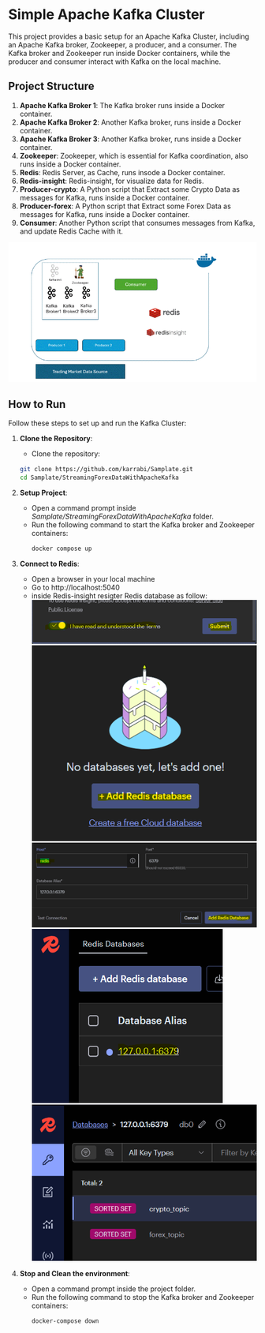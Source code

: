 
# Simple Apache Kafka Cluster

This project provides a basic setup for an Apache Kafka Cluster, including an Apache Kafka broker, Zookeeper, a producer, and a consumer. The Kafka broker and Zookeeper run inside Docker containers, while the producer and consumer interact with Kafka on the local machine.

## Project Structure

1. **Apache Kafka Broker 1**: The Kafka broker runs inside a Docker container.
2. **Apache Kafka Broker 2**: Another Kafka broker, runs inside a Docker container.
3. **Apache Kafka Broker 3**: Another Kafka broker, runs inside a Docker container.
4. **Zookeeper**: Zookeeper, which is essential for Kafka coordination, also runs inside a Docker container.
5. **Redis**: Redis Server, as Cache, runs insode a Docker container.
6. **Redis-insight**: Redis-insight, for visualize data for Redis.
1. **Producer-crypto**: A Python script that Extract some Crypto Data as messages for Kafka, runs inside a Docker container.
2. **Producer-forex**: A Python script that Extract some Forex Data as messages for Kafka, runs inside a Docker container.
4. **Consumer**: Another Python script that consumes messages from Kafka, and update Redis Cache with it.

![structure](../images/Step%2006.gif)

## How to Run

Follow these steps to set up and run the Kafka Cluster:

1. **Clone the Repository**:
   - Clone the repository:
   ```bash
   git clone https://github.com/karrabi/Samplate.git
   cd Samplate/StreamingForexDataWithApacheKafka
   ```


2. **Setup Project**:
   - Open a command prompt inside *Samplate/StreamingForexDataWithApacheKafka* folder.
   - Run the following command to start the Kafka broker and Zookeeper containers:
     ```bash
     docker compose up
     ```

3. **Connect to Redis**:
   - Open a browser in your local machine
   - Go to http://localhost:5040
   - inside Redis-insight resigter Redis database as follow:
![structure](../images/redis-insight01.png)
![structure](../images/redis-insight02.png)
![structure](../images/redis-insight03.png)
![structure](../images/redis-insight04.png)
![structure](../images/redis-insight05.png)

4. **Stop and Clean the environment**:
   - Open a command prompt inside the project folder.
   - Run the following command to stop the Kafka broker and Zookeeper containers:
     ```bash
     docker-compose down
     ```
